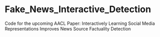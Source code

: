 # Fake_News_Interactive_Detection
Code for the upcoming AACL Paper: Interactively Learning Social Media Representations Improves News Source Factuality Detection
